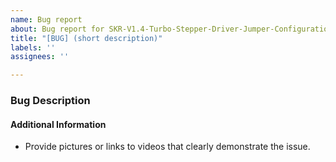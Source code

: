 ```yaml
---
name: Bug report
about: Bug report for SKR-V1.4-Turbo-Stepper-Driver-Jumper-Configuration-Manual
title: "[BUG] (short description)"
labels: ''
assignees: ''

---
```


<!--

Please follow the instructions below. Failure to do so may result in your issue being closed.

### Instructions

1. Fill out every section of the template below.

2. Read and understand Marlin's Code of Conduct. By filing an Issue, you are expected to comply with it, including treating everyone with respect: https://github.com/MarlinFirmware/Marlin/blob/master/.github/code_of_conduct.md

-->
### Bug Description

<!-- Describe the bug in this section. (You can remove this invisible comment.) -->

#### Additional Information

* Provide pictures or links to videos that clearly demonstrate the issue.
